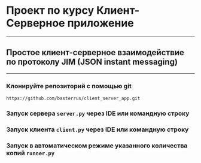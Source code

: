 # Проект по курсу Клиент-Серверное приложение
___
## Простое клиент-серверное взаимодействие по протоколу JIM (JSON instant messaging)


___

### Клонируйте репозиторий с помощью git        
`https://github.com/basterrus/client_server_app.git`

### Запуск сервера `server.py` через IDE или командную строку
### Запуск клиента `client.py` через IDE или командную строку
### Запуск в автоматическом режиме указанного количества копий `runner.py`
